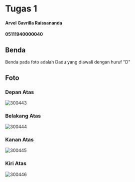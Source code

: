 # Tugas 1

#### Arvel Gavrilla Raissananda
#### 05111940000040

## Benda
Benda pada foto adalah Dadu yang diawali dengan huruf "D"

## Foto

### Depan Atas
![300443](https://user-images.githubusercontent.com/72689610/135107162-1b57f6c0-e39b-4e37-931e-4cc24d697374.jpg)

### Belakang Atas
![300444](https://user-images.githubusercontent.com/72689610/135107301-52f1ad04-a0df-4a1c-bfba-e20ce760f9e0.jpg)

### Kanan Atas
![300445](https://user-images.githubusercontent.com/72689610/135107391-e19aa1c7-52b8-465b-b713-5eb26aa14cf7.jpg)

### Kiri Atas
![300446](https://user-images.githubusercontent.com/72689610/135107475-1d56c03c-c456-44a5-82c2-837d82eb7e72.jpg)
